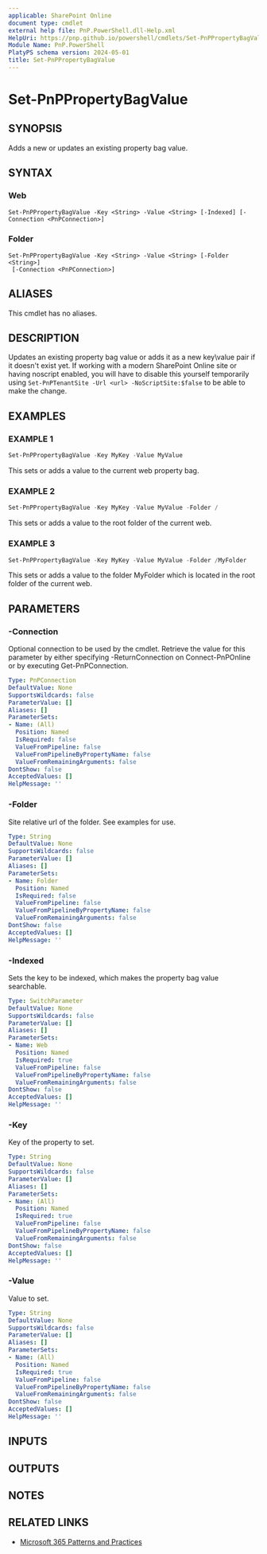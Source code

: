 ```yaml
---
applicable: SharePoint Online
document type: cmdlet
external help file: PnP.PowerShell.dll-Help.xml
HelpUri: https://pnp.github.io/powershell/cmdlets/Set-PnPPropertyBagValue.html
Module Name: PnP.PowerShell
PlatyPS schema version: 2024-05-01
title: Set-PnPPropertyBagValue
---
```


# Set-PnPPropertyBagValue

## SYNOPSIS

Adds a new or updates an existing property bag value.

## SYNTAX

### Web

```
Set-PnPPropertyBagValue -Key <String> -Value <String> [-Indexed] [-Connection <PnPConnection>]
```

### Folder

```
Set-PnPPropertyBagValue -Key <String> -Value <String> [-Folder <String>]
 [-Connection <PnPConnection>]
```

## ALIASES

This cmdlet has no aliases.

## DESCRIPTION

Updates an existing property bag value or adds it as a new key\value pair if it doesn't exist yet. If working with a modern SharePoint Online site or having noscript enabled, you will have to disable this yourself temporarily using `Set-PnPTenantSite -Url <url> -NoScriptSite:$false` to be able to make the change.

## EXAMPLES

### EXAMPLE 1

```powershell
Set-PnPPropertyBagValue -Key MyKey -Value MyValue
```

This sets or adds a value to the current web property bag.

### EXAMPLE 2

```powershell
Set-PnPPropertyBagValue -Key MyKey -Value MyValue -Folder /
```

This sets or adds a value to the root folder of the current web.

### EXAMPLE 3

```powershell
Set-PnPPropertyBagValue -Key MyKey -Value MyValue -Folder /MyFolder
```

This sets or adds a value to the folder MyFolder which is located in the root folder of the current web.

## PARAMETERS

### -Connection

Optional connection to be used by the cmdlet. Retrieve the value for this parameter by either specifying -ReturnConnection on Connect-PnPOnline or by executing Get-PnPConnection.

```yaml
Type: PnPConnection
DefaultValue: None
SupportsWildcards: false
ParameterValue: []
Aliases: []
ParameterSets:
- Name: (All)
  Position: Named
  IsRequired: false
  ValueFromPipeline: false
  ValueFromPipelineByPropertyName: false
  ValueFromRemainingArguments: false
DontShow: false
AcceptedValues: []
HelpMessage: ''
```

### -Folder

Site relative url of the folder. See examples for use.

```yaml
Type: String
DefaultValue: None
SupportsWildcards: false
ParameterValue: []
Aliases: []
ParameterSets:
- Name: Folder
  Position: Named
  IsRequired: false
  ValueFromPipeline: false
  ValueFromPipelineByPropertyName: false
  ValueFromRemainingArguments: false
DontShow: false
AcceptedValues: []
HelpMessage: ''
```

### -Indexed

Sets the key to be indexed, which makes the property bag value searchable.

```yaml
Type: SwitchParameter
DefaultValue: None
SupportsWildcards: false
ParameterValue: []
Aliases: []
ParameterSets:
- Name: Web
  Position: Named
  IsRequired: true
  ValueFromPipeline: false
  ValueFromPipelineByPropertyName: false
  ValueFromRemainingArguments: false
DontShow: false
AcceptedValues: []
HelpMessage: ''
```

### -Key

Key of the property to set.

```yaml
Type: String
DefaultValue: None
SupportsWildcards: false
ParameterValue: []
Aliases: []
ParameterSets:
- Name: (All)
  Position: Named
  IsRequired: true
  ValueFromPipeline: false
  ValueFromPipelineByPropertyName: false
  ValueFromRemainingArguments: false
DontShow: false
AcceptedValues: []
HelpMessage: ''
```

### -Value

Value to set.

```yaml
Type: String
DefaultValue: None
SupportsWildcards: false
ParameterValue: []
Aliases: []
ParameterSets:
- Name: (All)
  Position: Named
  IsRequired: true
  ValueFromPipeline: false
  ValueFromPipelineByPropertyName: false
  ValueFromRemainingArguments: false
DontShow: false
AcceptedValues: []
HelpMessage: ''
```

## INPUTS

## OUTPUTS

## NOTES

## RELATED LINKS

- [Microsoft 365 Patterns and Practices](https://aka.ms/m365pnp)
